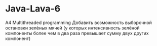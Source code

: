 # Java-Lava-6
A4 
Multithreaded programming
Добавить возможность выборочной остановки зелѐных мячей (у которых интенсивность зелѐной компоненты более чем в два раза превышает сумму двух других компонент)
